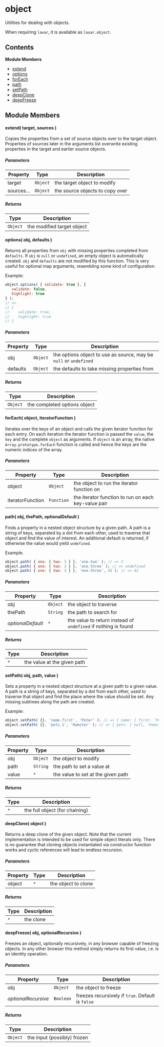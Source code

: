
# object

Utilities for dealing with objects.

When requiring `laxar`, it is available as `laxar.object`.

## Contents

**Module Members**
- [extend](#extend)
- [options](#options)
- [forEach](#forEach)
- [path](#path)
- [setPath](#setPath)
- [deepClone](#deepClone)
- [deepFreeze](#deepFreeze)

## Module Members
#### <a name="extend"></a>extend( target, sources )
Copies the properties from a set of source objects over to the target object. Properties of sources
later in the arguments list overwrite existing properties in the target and earlier source objects.

##### Parameters
| Property | Type | Description |
| -------- | ---- | ----------- |
| target | `Object` |  the target object to modify |
| sources... | `Object` |  the source objects to copy over |

##### Returns
| Type | Description |
| ---- | ----------- |
| `Object` |  the modified target object |

#### <a name="options"></a>options( obj, defaults )
Returns all properties from `obj` with missing properties completed from `defaults`. If `obj` is `null`
or `undefined`, an empty object is automatically created. `obj` and `defaults` are not modified by this
function. This is very useful for optional map arguments, resembling some kind of configuration.

Example:
```js
object.options( { validate: true }, {
   validate: false,
   highlight: true
} );
// =>
// {
//    validate: true,
//    highlight: true
// }
```

##### Parameters
| Property | Type | Description |
| -------- | ---- | ----------- |
| obj | `Object` |  the options object to use as source, may be `null` or `undefined` |
| defaults | `Object` |  the defaults to take missing properties from |

##### Returns
| Type | Description |
| ---- | ----------- |
| `Object` |  the completed options object |

#### <a name="forEach"></a>forEach( object, iteratorFunction )
Iterates over the keys of an object and calls the given iterator function for each entry. On each
iteration the iterator function is passed the `value`, the `key` and the complete `object` as
arguments. If `object` is an array, the native `Array.prototype.forEach` function is called and hence
the keys are the numeric indices of the array.

##### Parameters
| Property | Type | Description |
| -------- | ---- | ----------- |
| object | `Object` |  the object to run the iterator function on |
| iteratorFunction | `Function` |  the iterator function to run on each key-value pair |

#### <a name="path"></a>path( obj, thePath, optionalDefault )
Finds a property in a nested object structure by a given path. A path is a string of keys, separated
by a dot from each other, used to traverse that object and find the value of interest. An additional
default is returned, if otherwise the value would yield `undefined`.

Example.
```js
object.path( { one: { two: 3 } }, 'one.two' ); // => 3
object.path( { one: { two: 3 } }, 'one.three' ); // => undefined
object.path( { one: { two: 3 } }, 'one.three', 42 ); // => 42

```

##### Parameters
| Property | Type | Description |
| -------- | ---- | ----------- |
| obj | `Object` |  the object to traverse |
| thePath | `String` |  the path to search for |
| _optionalDefault_ | `*` |  the value to return instead of `undefined` if nothing is found |

##### Returns
| Type | Description |
| ---- | ----------- |
| `*` |  the value at the given path |

#### <a name="setPath"></a>setPath( obj, path, value )
Sets a property in a nested object structure at a given path to a given value. A path is a string of
keys, separated by a dot from each other, used to traverse that object and find the place where the
value should be set. Any missing subtrees along the path are created.

Example:
```js
object.setPath( {}, 'name.first', 'Peter' ); // => { name: { first: 'Peter' } }
object.setPath( {}, 'pets.1', 'Hamster' ); // => { pets: [ null, 'Hamster' ] }
```

##### Parameters
| Property | Type | Description |
| -------- | ---- | ----------- |
| obj | `Object` |  the object to modify |
| path | `String` |  the path to set a value at |
| value | `*` |  the value to set at the given path |

##### Returns
| Type | Description |
| ---- | ----------- |
| `*` |  the full object (for chaining) |

#### <a name="deepClone"></a>deepClone( object )
Returns a deep clone of the given object. Note that the current implementation is intended to be used
for simple object literals only. There is no guarantee that cloning objects instantiated via
constructor function works and cyclic references will lead to endless recursion.

##### Parameters
| Property | Type | Description |
| -------- | ---- | ----------- |
| object | `*` |  the object to clone |

##### Returns
| Type | Description |
| ---- | ----------- |
| `*` |  the clone |

#### <a name="deepFreeze"></a>deepFreeze( obj, optionalRecursive )
Freezes an object, optionally recursively, in any browser capable of freezing objects. In any other
browser this method simply returns its first value, i.e. is an identity operation.

##### Parameters
| Property | Type | Description |
| -------- | ---- | ----------- |
| obj | `Object` |  the object to freeze |
| _optionalRecursive_ | `Boolean` |  freezes recursively if `true`. Default is `false` |

##### Returns
| Type | Description |
| ---- | ----------- |
| `Object` |  the input (possibly) frozen |

